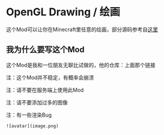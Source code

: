 # OpenGL Drawing / 绘画

这个Mod可以让你在Minecraft里任意的绘画，部分源码参考自[这里](https://github.com/gujunfenzhan/EasyPixelPaint)

## 我为什么要写这个Mod

这个Mod是我和一位朋友无聊比试做的，他的仓库：上面那个链接

注：这个Mod并不稳定，有概率会崩溃

注：请不要在服务端上使用此Mod

注：请不要添加过多的图像

注：有一些渲染Bug

```
![avatar](image.png)
```

